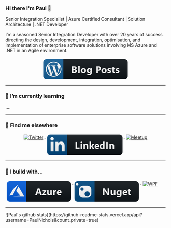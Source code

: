 ### Hi there I'm Paul 👋

Senior Integration Specialist | Azure Certified Consultant | Solution Architecture | .NET Developer

I’m a seasoned Senior Integration Developer with over 20 years of success directing the design, development, integration, optimisation, and implementation of enterprise software solutions involving MS Azure and .NET in an Agile environment.
  
<p align="center">
  <a href="http://integrationmadeeasy.org">
    <img src="https://github.com/PaulNichols/PaulNichols/blob/master/svg/blogs/wordpress.svg" alt="Personal Blog" style="vertical-align:top; margin:4px">
  </a>  
</p>

---

### 🌱 I’m currently learning
....



---
### 📢 Find me elsewhere
<p align="center">
  <a href="https://twitter.com/pauljnichols">
    <img src="https://github.com/PaulNichols/PaulNichols/blob/master/svg/social/dev/twitter.svg" alt="Twitter" style="vertical-align:top; margin:4px">
  </a>  

  <a href="https://www.linkedin.com/in/pauljamesnichols/">
    <img src="https://github.com/PaulNichols/PaulNichols/blob/master/svg/dev/social/linkedIn.svg" alt="LinkedIn" style="vertical-align:top; margin:4px">
  </a>

  <a href="https://www.meetup.com/members/47279152/">
    <img src="https://github.com/PaulNichols/PaulNichols/blob/master/svg/dev/social/meetup.svg" alt="Meetup" style="vertical-align:top; margin:4px">
  </a>


<hr>

### 🚧 I build with...

<p>


 <a href="https://azure.microsoft.com/en-gb/">
    <img src="https://github.com/PaulNichols/PaulNichols/blob/master/svg/dev/services/azure.svg" alt="Azure" style="vertical-align:top; margin:4px">
  </a>
   <a href="https://azure.microsoft.com/en-gb/">
    <img src="https://github.com/PaulNichols/PaulNichols/blob/master/svg/dev/services/nuget.svg" alt="nuget" style="vertical-align:top; margin:4px">
  </a>

  <a href="https://github.com/dotnet/wpf">
    <img src="https://github.com/PaulNichols/PaulNichols/blob/master/svg/social/wpf.svg" alt="WPF" style="vertical-align:top; margin:4px">
  </a>


</p>
  <hr>
  ![Paul's github stats](https://github-readme-stats.vercel.app/api?username=PaulNichols&count_private=true)
